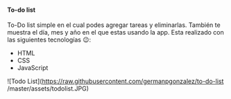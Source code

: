 
#### To-do list

To-Do list simple en el cual podes agregar tareas y eliminarlas. También te muestra el día, mes y año en el que estas usando la app.
Esta realizado con las siguientes tecnologías 😉:

- HTML
- CSS
- JavaScript

<span>![</span><span>Todo List</span><span>]</span><span>(</span><span>https://raw.githubusercontent.com/germanpgonzalez/to-do-list /master/assets/todolist.JPG</span><span>)</span>